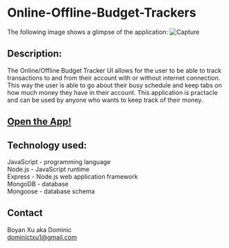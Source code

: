 # Online-Offline-Budget-Trackers

The following image shows a glimpse of the application:
![Capture](https://user-images.githubusercontent.com/46208528/78157753-3913c480-73f5-11ea-93f1-606272d984ed.PNG)

## Description:
The Online/Offline Budget Tracker UI allows for the user to be able to track transactions to and from their account with or without internet connection. This way the user is able to go about their busy schedule and keep tabs on how much money they have in their account. This application is practacle and can be used by anyone who wants to keep track of their money. 

## [Open the App!](https://apricot-tart-87520.herokuapp.com/)

## Technology used:

JavaScript - programming language <br>
Node.js - JavaScript runtime <br>
Express - Node.js web application framework <br>
MongoDB - database<br>
Mongoose - database schema

## Contact

Boyan Xu aka Dominic <br>
dominictxu1@gmail.com

